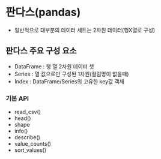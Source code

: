 # 판다스(pandas)
- 일반적으로 대부분의 데이터 세트는 2차원 데이터(행X열로 구성)

## 판다스 주요 구성 요소
- DataFrame : 행 열 2차원 데이터 셋
- Series : 열 값으로만 구성된 1차원(컬럼명이 없을때)
- Index : DataFrame/Series의 고유한 key값 객체

### 기본 API
- read_csv()
- head()
- shape
- info()
- describe()
- value_counts()
- sort_values()